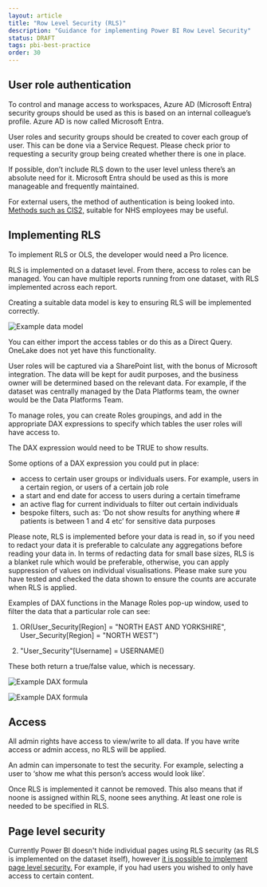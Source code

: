 ```yaml
---
layout: article
title: "Row Level Security (RLS)"
description: "Guidance for implementing Power BI Row Level Security"
status: DRAFT
tags: pbi-best-practice
order: 30
---
```

## User role authentication  
  
To control and manage access to workspaces, Azure AD (Microsoft Entra) security groups should be used as this is based on an internal colleague’s profile. Azure AD is now called Microsoft Entra.

User roles and security groups should be created to cover each group of user. This can be done via a Service Request. Please check prior to requesting a security group being created whether there is one in place.

If possible, don’t include RLS down to the user level unless there’s an absolute need for it. Microsoft Entra should be used as this is more manageable and frequently maintained.

For external users, the method of authentication is being looked into. [Methods such as CIS2,][rls 1] suitable for NHS employees may be useful.  
  
## Implementing RLS  
  
To implement RLS or OLS, the developer would need a Pro licence.

RLS is implemented on a dataset level. From there, access to roles can be managed. You can have multiple reports running from one dataset, with RLS implemented across each report.

Creating a suitable data model is key to ensuring RLS will be implemented correctly.  
  
![Example data model](../images/data-model.png)  
  
You can either import the access tables or do this as a Direct Query. OneLake does not yet have this functionality.  
  
User roles will be captured via a SharePoint list, with the bonus of Microsoft integration. The data will be kept for audit purposes, and the business owner will be determined based on the relevant data. For example, if the dataset was centrally managed by the Data Platforms team, the owner would be the Data Platforms Team.  
  
To manage roles, you can create Roles groupings, and add in the appropriate DAX expressions to specify which tables the user roles will have access to.  
  
The DAX expression would need to be TRUE to show results.  
  
Some options of a DAX expression you could put in place:

- access to certain user groups or individuals users. For example, users in a certain region, or users of a certain job role
- a start and end date for access to users during a certain timeframe
- an active flag for current individuals to filter out certain individuals
- bespoke filters, such as: ‘Do not show results for anything where # patients is between 1 and 4 etc’ for sensitive data purposes  
  
Please note, RLS is implemented before your data is read in, so if you need to redact your data it is preferable to calculate any aggregations before reading your data in. In terms of redacting data for small base sizes, RLS is a blanket rule which would be preferable, otherwise, you can apply suppression of values on individual visualisations. Please make sure you have tested and checked the data shown to ensure the counts are accurate when RLS is applied.  
  
Examples of DAX functions in the Manage Roles pop-up window, used to filter the data that a particular role can see:  
  
1. OR(User_Security[Region] = "NORTH EAST AND YORKSHIRE", User_Security[Region] = "NORTH WEST")  
  
2. "User_Security"[Username] = USERNAME()

These both return a true/false value, which is necessary.

![Example DAX formula](../images/dax-1.png)  

![Example DAX formula](../images/dax-2.png)  
  
## Access  
  
All admin rights have access to view/write to all data. If you have write access or admin access, no RLS will be applied.  
  
An admin can impersonate to test the security. For example, selecting a user to ‘show me what this person’s access would look like’.  
  
Once RLS is implemented it cannot be removed. This also means that if noone is assigned within RLS, noone sees anything. At least one role is needed to be specified in RLS.  
  
## Page level security  
  
Currently Power BI doesn't hide individual pages using RLS security (as RLS is implemented on the dataset itself), however [it is possible to implement page level security.][rls 2] For example, if you had users you wished to only have access to certain content.

[rls 1]: https://digital.nhs.uk/services/care-identity-service/applications-and-services/cis2-authentication/microsoft-authenticator
[rls 2]: https://radacad.com/page-level-security-workaround-in-power-bi